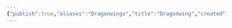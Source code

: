 ```yaml
---
{"publish":true,"aliases":"Dragonwings","title":"Dragonwing","created":"2025-07-07","modified":"2025-07-22T22:56:24.988+02:00","published":"2025-07-07","cssclasses":""}
---
```


